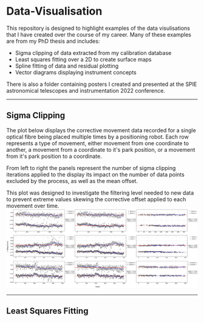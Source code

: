 # Data-Visualisation

This repository is designed to highlight examples of the data visulisations that I have created over the course of my career. Many of these examples are from my PhD thesis and includes:
- Sigma clipping of data extracted from my calibration database
- Least squares fitting over a 2D to create surface maps
- Spline fitting of data and residual plotting
- Vector diagrams displaying instrument concepts

There is also a folder containing posters I created and presented at the SPIE astronomical telescopes and instrumentation 2022 conference.

---

## Sigma Clipping

The plot below displays the corrective movement data recorded for a single optical fibre being placed multiple times by a positioning robot. Each row represents a type of movement, either movement from one coordinate to another, a movement from a coordinate to it's park position, or a movement from it's park position to a coordinate.

From left to right the panels represent the number of sigma clipping iterations applied to the display its impact on the number of data points excluded by the process, as well as the mean offset.

This plot was designed to investigate the filtering level needed to new data to prevent extreme values skewing the corrective offset applied to each movement over time.
![alt text](data_vis_examples/Fibre_192_sigma_clipping.png)


---
## Least Squares Fitting
